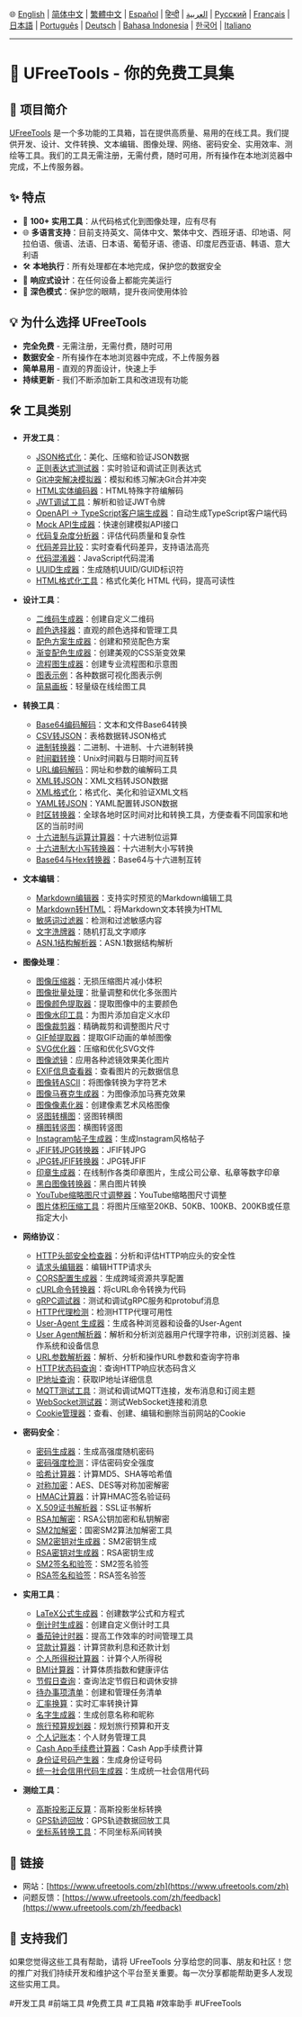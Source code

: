 🌐 [English](README.md) | [简体中文](README_zh-CN.md) | [繁體中文](README_zh-TW.md) | [Español](README_es.md) | [हिन्दी](README_hi.md) | [العربية](README_ar.md) | [Русский](README_ru.md) | [Français](README_fr.md) | [日本語](README_ja.md) | [Português](README_pt.md) | [Deutsch](README_de.md) | [Bahasa Indonesia](README_id.md) | [한국어](README_ko.md) | [Italiano](README_it.md)

---

# 🚀 UFreeTools - 你的免费工具集

## 📝 项目简介

  [UFreeTools](https://www.ufreetools.com/zh) 是一个多功能的工具箱，旨在提供高质量、易用的在线工具。我们提供开发、设计、文件转换、文本编辑、图像处理、网络、密码安全、实用效率、测绘等工具。我们的工具无需注册，无需付费，随时可用，所有操作在本地浏览器中完成，不上传服务器。

## ✨ 特点

- 🔧 **100+ 实用工具**：从代码格式化到图像处理，应有尽有
- 🌐 **多语言支持**：目前支持英文、简体中文、繁体中文、西班牙语、印地语、阿拉伯语、俄语、法语、日本语、葡萄牙语、德语、印度尼西亚语、韩语、意大利语
- 🛠️ **本地执行**：所有处理都在本地完成，保护您的数据安全
- 📱 **响应式设计**：在任何设备上都能完美运行
- 🌙 **深色模式**：保护您的眼睛，提升夜间使用体验

## 💡 为什么选择 UFreeTools

- **完全免费** - 无需注册，无需付费，随时可用
- **数据安全** - 所有操作在本地浏览器中完成，不上传服务器
- **简单易用** - 直观的界面设计，快速上手
- **持续更新** - 我们不断添加新工具和改进现有功能

## 🛠️ 工具类别

- **开发工具**：
  - [JSON格式化](https://www.ufreetools.com/zh/tool/json-formatter)：美化、压缩和验证JSON数据
  - [正则表达式测试器](https://www.ufreetools.com/zh/tool/regex-tester)：实时验证和调试正则表达式
  - [Git冲突解决模拟器](https://www.ufreetools.com/zh/tool/git-conflict-resolver)：模拟和练习解决Git合并冲突
  - [HTML实体编码器](https://www.ufreetools.com/zh/tool/html-entity-encoder)：HTML特殊字符编解码
  - [JWT调试工具](https://www.ufreetools.com/zh/tool/jwt-debugger)：解析和验证JWT令牌
  - [OpenAPI → TypeScript客户端生成器](https://www.ufreetools.com/zh/tool/openapi-generator)：自动生成TypeScript客户端代码
  - [Mock API生成器](https://www.ufreetools.com/zh/tool/mock-api-generator)：快速创建模拟API接口
  - [代码复杂度分析器](https://www.ufreetools.com/zh/tool/code-complexity-analyzer)：评估代码质量和复杂性
  - [代码差异比较](https://www.ufreetools.com/zh/tool/code-diff)：实时查看代码差异，支持语法高亮
  - [代码混淆器](https://www.ufreetools.com/zh/tool/code-obfuscator)：JavaScript代码混淆
  - [UUID生成器](https://www.ufreetools.com/zh/tool/uuid-generator)：生成随机UUID/GUID标识符
  - [HTML格式化工具](https://www.ufreetools.com/zh/tool/html-formatter)：格式化美化 HTML 代码，提高可读性

- **设计工具**：
  - [二维码生成器](https://www.ufreetools.com/zh/tool/qr-code-generator)：创建自定义二维码
  - [颜色选择器](https://www.ufreetools.com/zh/tool/color-picker)：直观的颜色选择和管理工具
  - [配色方案生成器](https://www.ufreetools.com/zh/tool/color-scheme-generator)：创建和预览配色方案
  - [渐变配色生成器](https://www.ufreetools.com/zh/tool/gradient-generator)：创建美观的CSS渐变效果
  - [流程图生成器](https://www.ufreetools.com/zh/tool/flowchart-generator)：创建专业流程图和示意图
  - [图表示例](https://www.ufreetools.com/zh/tool/diagram-examples)：各种数据可视化图表示例
  - [简易画板](https://www.ufreetools.com/zh/tool/simple-drawing-board)：轻量级在线绘图工具

- **转换工具**：
  - [Base64编码解码](https://www.ufreetools.com/zh/tool/base64-encoder-decoder)：文本和文件Base64转换
  - [CSV转JSON](https://www.ufreetools.com/zh/tool/csv-json-converter)：表格数据转JSON格式
  - [进制转换器](https://www.ufreetools.com/zh/tool/number-converter)：二进制、十进制、十六进制转换
  - [时间戳转换](https://www.ufreetools.com/zh/tool/timestamp-converter)：Unix时间戳与日期时间互转
  - [URL编码解码](https://www.ufreetools.com/zh/tool/url-encode-decode)：网址和参数的编解码工具
  - [XML转JSON](https://www.ufreetools.com/zh/tool/xml-json-converter)：XML文档转JSON数据
  - [XML格式化](https://www.ufreetools.com/zh/tool/xml-formatter)：格式化、美化和验证XML文档
  - [YAML转JSON](https://www.ufreetools.com/zh/tool/yaml-json-converter)：YAML配置转JSON数据
  - [时区转换器](https://www.ufreetools.com/zh/tool/timezone-converter)：全球各地时区时间对比和转换工具，方便查看不同国家和地区的当前时间
  - [十六进制与运算计算器](https://www.ufreetools.com/zh/tool/hex-bitwise-calculator)：十六进制位运算
  - [十六进制大小写转换器](https://www.ufreetools.com/zh/tool/hex-case-converter)：十六进制大小写转换
  - [Base64与Hex转换器](https://www.ufreetools.com/zh/tool/base64-hex-converter)：Base64与十六进制互转

- **文本编辑**：
  - [Markdown编辑器](https://www.ufreetools.com/zh/tool/markdown-editor)：支持实时预览的Markdown编辑工具
  - [Markdown转HTML](https://www.ufreetools.com/zh/tool/markdown-to-html)：将Markdown文本转换为HTML
  - [敏感词过滤器](https://www.ufreetools.com/zh/tool/sensitive-word-filter)：检测和过滤敏感内容
  - [文字洗牌器](https://www.ufreetools.com/zh/tool/text-shuffler)：随机打乱文字顺序
  - [ASN.1结构解析器](https://www.ufreetools.com/zh/tool/asn1-structure-parser)：ASN.1数据结构解析

- **图像处理**：
  - [图像压缩器](https://www.ufreetools.com/zh/tool/image-compressor)：无损压缩图片减小体积
  - [图像批量处理](https://www.ufreetools.com/zh/tool/image-batch-resizer)：批量调整和优化多张图片
  - [图像颜色提取器](https://www.ufreetools.com/zh/tool/image-color-extractor)：提取图像中的主要颜色
  - [图像水印工具](https://www.ufreetools.com/zh/tool/image-watermark)：为图片添加自定义水印
  - [图像裁剪器](https://www.ufreetools.com/zh/tool/image-cropper)：精确裁剪和调整图片尺寸
  - [GIF帧提取器](https://www.ufreetools.com/zh/tool/gif-frame-extractor)：提取GIF动画的单帧图像
  - [SVG优化器](https://www.ufreetools.com/zh/tool/svg-optimizer)：压缩和优化SVG文件
  - [图像滤镜](https://www.ufreetools.com/zh/tool/image-filters)：应用各种滤镜效果美化图片
  - [EXIF信息查看器](https://www.ufreetools.com/zh/tool/image-exif-viewer)：查看图片的元数据信息
  - [图像转ASCII](https://www.ufreetools.com/zh/tool/image-to-ascii)：将图像转换为字符艺术
  - [图像马赛克生成器](https://www.ufreetools.com/zh/tool/image-mosaic-generator)：为图像添加马赛克效果
  - [图像像素化器](https://www.ufreetools.com/zh/tool/image-pixelator)：创建像素艺术风格图像
  - [竖图转横图](https://www.ufreetools.com/zh/tool/vertical-to-horizontal-image)：竖图转横图
  - [横图转竖图](https://www.ufreetools.com/zh/tool/horizontal-to-vertical-image)：横图转竖图
  - [Instagram帖子生成器](https://www.ufreetools.com/zh/tool/instagram-post-generator)：生成Instagram风格帖子
  - [JFIF转JPG转换器](https://www.ufreetools.com/zh/tool/jfif-to-jpg-converter)：JFIF转JPG
  - [JPG转JFIF转换器](https://www.ufreetools.com/zh/tool/jpg-to-jfif-converter)：JPG转JFIF
  - [印章生成器](https://www.ufreetools.com/zh/tool/seal-generator)：在线制作各类印章图片，生成公司公章、私章等数字印章
  - [黑白图像转换器](https://www.ufreetools.com/zh/tool/black-white-image-converter)：黑白图片转换
  - [YouTube缩略图尺寸调整器](https://www.ufreetools.com/zh/tool/youtube-thumbnail-resizer)：YouTube缩略图尺寸调整
  - [图片体积压缩工具](https://www.ufreetools.com/zh/tool/reduce-image-size-in-kb-mb)：将图片压缩至20KB、50KB、100KB、200KB或任意指定大小

- **网络协议**：
  - [HTTP头部安全检查器](https://www.ufreetools.com/zh/tool/http-header-security-checker)：分析和评估HTTP响应头的安全性
  - [请求头编辑器](https://www.ufreetools.com/zh/tool/request-header-editor)：编辑HTTP请求头
  - [CORS配置生成器](https://www.ufreetools.com/zh/tool/cors-generator)：生成跨域资源共享配置
  - [cURL命令转换器](https://www.ufreetools.com/zh/tool/curl-converter)：将cURL命令转换为代码
  - [gRPC调试器](https://www.ufreetools.com/zh/tool/grpc-debugger)：测试和调试gRPC服务和protobuf消息
  - [HTTP代理检测](https://www.ufreetools.com/zh/tool/http-proxy-detector)：检测HTTP代理可用性
  - [User-Agent 生成器](https://www.ufreetools.com/zh/tool/user-agent-generator)：生成各种浏览器和设备的User-Agent
  - [User Agent解析器](https://www.ufreetools.com/zh/tool/user-agent-parser)：解析和分析浏览器用户代理字符串，识别浏览器、操作系统和设备信息
  - [URL参数解析器](https://www.ufreetools.com/zh/tool/url-params-parser)：解析、分析和操作URL参数和查询字符串
  - [HTTP状态码查询](https://www.ufreetools.com/zh/tool/http-status-code-lookup)：查询HTTP响应状态码含义
  - [IP地址查询](https://www.ufreetools.com/zh/tool/ip-lookup)：获取IP地址详细信息
  - [MQTT测试工具](https://www.ufreetools.com/zh/tool/mqtt-tester)：测试和调试MQTT连接，发布消息和订阅主题
  - [WebSocket测试器](https://www.ufreetools.com/zh/tool/websocket-tester)：测试WebSocket连接和消息
  - [Cookie管理器](https://www.ufreetools.com/zh/tool/cookie-manager)：查看、创建、编辑和删除当前网站的Cookie

- **密码安全**：
  - [密码生成器](https://www.ufreetools.com/zh/tool/password-generator)：生成高强度随机密码
  - [密码强度检测](https://www.ufreetools.com/zh/tool/password-strength-checker)：评估密码安全强度
  - [哈希计算器](https://www.ufreetools.com/zh/tool/hash-calculator)：计算MD5、SHA等哈希值
  - [对称加密](https://www.ufreetools.com/zh/tool/symmetric-crypto)：AES、DES等对称加密解密
  - [HMAC计算器](https://www.ufreetools.com/zh/tool/hmac-calculator)：计算HMAC签名验证码
  - [X.509证书解析器](https://www.ufreetools.com/zh/tool/x509-certificate-parser)：SSL证书解析
  - [RSA加解密](https://www.ufreetools.com/zh/tool/rsa-encryption-decryption)：RSA公钥加密和私钥解密
  - [SM2加解密](https://www.ufreetools.com/zh/tool/sm2-encryption-decryption)：国密SM2算法加解密工具
  - [SM2密钥对生成器](https://www.ufreetools.com/zh/tool/sm2-key-pair-generator)：SM2密钥生成
  - [RSA密钥对生成器](https://www.ufreetools.com/zh/tool/rsa-key-pair-generator)：RSA密钥生成
  - [SM2签名和验签](https://www.ufreetools.com/zh/tool/sm2-signature-verifier)：SM2签名验签
  - [RSA签名和验签](https://www.ufreetools.com/zh/tool/rsa-signature-verifier)：RSA签名验签

- **实用工具**：
  - [LaTeX公式生成器](https://www.ufreetools.com/zh/tool/latex-equation-generator)：创建数学公式和方程式
  - [倒计时生成器](https://www.ufreetools.com/zh/tool/countdown-generator)：创建自定义倒计时工具
  - [番茄钟计时器](https://www.ufreetools.com/zh/tool/pomodoro-timer)：提高工作效率的时间管理工具
  - [贷款计算器](https://www.ufreetools.com/zh/tool/loan-calculator)：计算贷款利息和还款计划
  - [个人所得税计算器](https://www.ufreetools.com/zh/tool/income-tax-calculator)：计算个人所得税
  - [BMI计算器](https://www.ufreetools.com/zh/tool/bmi-calculator)：计算体质指数和健康评估
  - [节假日查询](https://www.ufreetools.com/zh/tool/holiday-calendar)：查询法定节假日和调休安排
  - [待办事项清单](https://www.ufreetools.com/zh/tool/todo-list)：创建和管理任务清单
  - [汇率换算](https://www.ufreetools.com/zh/tool/currency-converter)：实时汇率转换计算
  - [名字生成器](https://www.ufreetools.com/zh/tool/name-generator)：生成创意名称和昵称
  - [旅行预算规划器](https://www.ufreetools.com/zh/tool/travel-budget-planner)：规划旅行预算和开支
  - [个人记账本](https://www.ufreetools.com/zh/tool/personal-account-book)：个人财务管理工具
  - [Cash App手续费计算器](https://www.ufreetools.com/zh/tool/cash-app-fee-calculator)：Cash App手续费计算
  - [身份证号码产生器](https://www.ufreetools.com/zh/tool/id-card-number-generator)：生成身份证号码
  - [统一社会信用代码生成器](https://www.ufreetools.com/zh/tool/unified-social-credit-code-generator)：生成统一社会信用代码

- **测绘工具**：
  - [高斯投影正反算](https://www.ufreetools.com/zh/tool/gauss-projection-calculator)：高斯投影坐标转换
  - [GPS轨迹回放](https://www.ufreetools.com/zh/tool/gps-track-replay)：GPS轨迹数据回放工具
  - [坐标系转换工具](https://www.ufreetools.com/zh/tool/coordinate-system-converter)：不同坐标系间转换

## 🔗 链接

- 网站：[https://www.ufreetools.com/zh](https://www.ufreetools.com/zh)
- 问题反馈：[https://www.ufreetools.com/zh/feedback](https://www.ufreetools.com/zh/feedback)

## 🙏 支持我们

如果您觉得这些工具有帮助，请将 UFreeTools 分享给您的同事、朋友和社区！您的推广对我们持续开发和维护这个平台至关重要。每一次分享都能帮助更多人发现这些实用工具。

#开发工具 #前端工具 #免费工具 #工具箱 #效率助手 #UFreeTools 